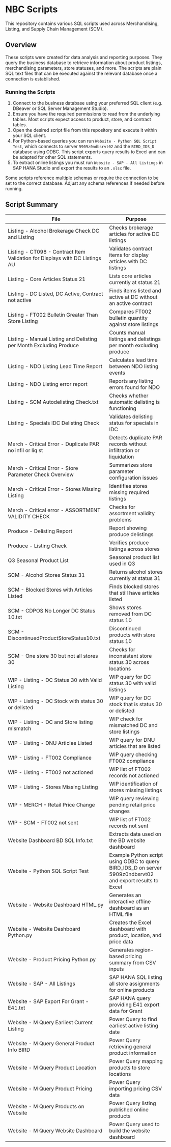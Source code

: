 # NBC Scripts

This repository contains various SQL scripts used across Merchandising, Listing, and Supply Chain Management (SCM).

## Overview

These scripts were created for data analysis and reporting purposes. They query the business database to retrieve information about product listings, merchandising parameters, store statuses, and more. The scripts are plain SQL text files that can be executed against the relevant database once a connection is established.

### Running the Scripts

1. Connect to the business database using your preferred SQL client (e.g. DBeaver or SQL Server Management Studio).
2. Ensure you have the required permissions to read from the underlying tables. Most scripts expect access to product, store, and contract tables.
3. Open the desired script file from this repository and execute it within your SQL client.
4. For Python-based queries you can run `Website - Python SQL Script Test`,
   which connects to server `5909z0ndbsrvt02` and the `BIRD_IDS_D` database using
   ODBC. This script exports query results to Excel and can be adapted for other
   SQL statements.
5. To extract online listings you must run `Website - SAP - All Listings` in SAP HANA Studio and export the results to an `.xlsx` file.

Some scripts reference multiple schemas or require the connection to be set to the correct database. Adjust any schema references if needed before running.

## Script Summary

| File | Purpose |
| ---- | ------- |
| Listing - Alcohol Brokerage Check DC and Listing | Checks brokerage articles for active DC listings |
| Listing - CT098 - Contract Item Validation for Displays with DC Listings AU | Validates contract items for display articles with DC listings |
| Listing - Core Articles Status 21 | Lists core articles currently at status 21 |
| Listing - DC Listed, DC Active, Contract not active | Finds items listed and active at DC without an active contract |
| Listing - FT002 Bulletin Greater Than Store Listing | Compares FT002 bulletin quantity against store listings |
| Listing - Manual Listing and Delisting per Month Excluding Produce | Counts manual listings and delistings per month excluding produce |
| Listing - NDO Listing Lead Time Report | Calculates lead time between NDO listing events |
| Listing - NDO Listing error report | Reports any listing errors found for NDO |
| Listing - SCM Autodelisting Check.txt | Checks whether automatic delisting is functioning |
| Listing - Specials IDC Delisting Check | Validates delisting status for specials in IDC |
| Merch - Critical Error - Duplicate PAR no infil or liq st | Detects duplicate PAR records without infiltration or liquidation |
| Merch - Critical Error - Store Parameter Check Overview | Summarizes store parameter configuration issues |
| Merch - Critical Error - Stores Missing Listing | Identifies stores missing required listings |
| Merch - Critical error - ASSORTMENT VALIDITY CHECK | Checks for assortment validity problems |
| Produce - Delisting Report | Report showing produce delistings |
| Produce - Listing Check | Verifies produce listings across stores |
| Q3 Seasonal Product List | Seasonal product list used in Q3 |
| SCM - Alcohol Stores Status 31 | Returns alcohol stores currently at status 31 |
| SCM - Blocked Stores with Articles Listed | Finds blocked stores that still have articles listed |
| SCM - CDPOS No Longer DC Status 10.txt | Shows stores removed from DC status 10 |
| SCM - DiscontinuedProductStoreStatus10.txt | Discontinued products with store status 10 |
| SCM - One store 30 but not all stores 30 | Checks for inconsistent store status 30 across locations |
| WIP - Listing - DC Status 30 with Valid Listing | WIP query for DC status 30 with valid listings |
| WIP - Listing - DC Stock with status 30 or delisted | WIP query for DC stock that is status 30 or delisted |
| WIP - Listing - DC and Store listing mismatch | WIP check for mismatched DC and store listings |
| WIP - Listing - DNU Articles Listed | WIP query for DNU articles that are listed |
| WIP - Listing - FT002 Compliance | WIP query checking FT002 compliance |
| WIP - Listing - FT002 not actioned | WIP list of FT002 records not actioned |
| WIP - Listing - Stores Missing Listing | WIP identification of stores missing listings |
| WIP - MERCH - Retail Price Change | WIP query reviewing pending retail price changes |
| WIP - SCM - FT002 not sent | WIP list of FT002 records not sent |
| Website Dashboard BD SQL Info.txt | Extracts data used on the BD website dashboard |
| Website - Python SQL Script Test | Example Python script using ODBC to query BIRD_IDS_D on server 5909z0ndbsrvt02 and export results to Excel |
| Website - Website Dashboard HTML.py | Generates an interactive offline dashboard as an HTML file |
| Website - Website Dashboard Python.py | Creates the Excel dashboard with product, location, and price data |
| Website - Product Pricing Python.py | Generates region-based pricing summary from CSV inputs |
| Website - SAP - All Listings | SAP HANA SQL listing all store assignments for online products |
| Website - SAP Export For Grant - E41.txt | SAP HANA query providing E41 export data for Grant |
| Website - M Query Earliest Current Listing | Power Query to find earliest active listing date |
| Website - M Query General Product Info BIRD | Power Query retrieving general product information |
| Website - M Query Product Location | Power Query mapping products to store locations |
| Website - M Query Product Pricing | Power Query importing pricing CSV data |
| Website - M Query Products on Website | Power Query listing published online products |
| Website - M Query Website Dashboard | Power Query used to build the website dashboard |

